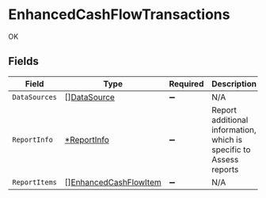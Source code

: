 # EnhancedCashFlowTransactions

OK


## Fields

| Field                                                                 | Type                                                                  | Required                                                              | Description                                                           |
| --------------------------------------------------------------------- | --------------------------------------------------------------------- | --------------------------------------------------------------------- | --------------------------------------------------------------------- |
| `DataSources`                                                         | [][DataSource](../../models/shared/datasource.md)                     | :heavy_minus_sign:                                                    | N/A                                                                   |
| `ReportInfo`                                                          | [*ReportInfo](../../models/shared/reportinfo.md)                      | :heavy_minus_sign:                                                    | Report additional information, which is specific to Assess reports    |
| `ReportItems`                                                         | [][EnhancedCashFlowItem](../../models/shared/enhancedcashflowitem.md) | :heavy_minus_sign:                                                    | N/A                                                                   |